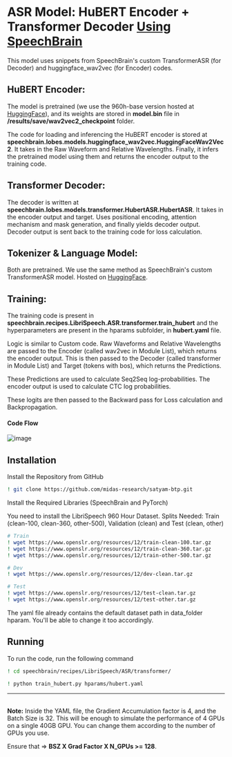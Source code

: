 
# ASR Model: HuBERT Encoder + Transformer Decoder [Using SpeechBrain](https://github.com/speechbrain/speechbrain)

This model uses snippets from SpeechBrain's custom TransformerASR (for Decoder) and huggingface_wav2vec (for Encoder) codes.

## HuBERT Encoder:

The model is pretrained (we use the 960h-base version hosted at [HuggingFace](https://huggingface.co/docs/transformers/en/model_doc/hubert)), and its weights are stored in **model.bin** file in **/results/save/wav2vec2_checkpoint** folder.

The code for loading and inferencing the HuBERT encoder is stored at **speechbrain.lobes.models.huggingface_wav2vec.HuggingFaceWav2Vec2**. It takes in the Raw Waveform and Relative Wavelengths. Finally, it infers the pretrained model using them and returns the encoder output to the training code.

## Transformer Decoder:

The decoder is written at **speechbrain.lobes.models.transformer.HubertASR.HubertASR**. It takes in the encoder output and target. Uses positional encoding, attention mechanism and mask generation, and finally yields decoder output. Decoder output is sent back to the training code for loss calculation.

## Tokenizer & Language Model:

Both are pretrained. We use the same method as SpeechBrain's custom TransformerASR model. Hosted on [HuggingFace](https://huggingface.co/speechbrain/asr-transformer-transformerlm-librispeech).

## Training:

The training code is present in **speechbrain.recipes.LibriSpeech.ASR.transformer.train_hubert** and the hyperparameters are present in the hparams subfolder, in **hubert.yaml** file.

Logic is similar to Custom code. Raw Waveforms and Relative Wavelengths are passed to the Encoder (called wav2vec in Module List), which returns the encoder output. This is then passed to the Decoder (called transformer in Module List) and Target (tokens with bos), which returns the Predictions.

These Predictions are used to calculate Seq2Seq log-probabilities. The encoder output is used to calculate CTC log probabilities.

These logits are then passed to the Backward pass for Loss calculation and Backpropagation.

#### Code Flow

![image](https://drive.google.com/uc?export=view&id=1VQd73jrpHXxPmDQNQMykFmGh9gArq_lc)

## Installation

Install the Repository from GitHub

```bash
! git clone https://github.com/midas-research/satyam-btp.git
```

Install the Required Libraries (SpeechBrain and PyTorch)

You need to install the LibriSpeech 960 Hour Dataset. Splits Needed: Train (clean-100, clean-360, other-500), Validation (clean) and Test (clean, other)

```bash
# Train
! wget https://www.openslr.org/resources/12/train-clean-100.tar.gz
! wget https://www.openslr.org/resources/12/train-clean-360.tar.gz
! wget https://www.openslr.org/resources/12/train-other-500.tar.gz

# Dev
! wget https://www.openslr.org/resources/12/dev-clean.tar.gz

# Test
! wget https://www.openslr.org/resources/12/test-clean.tar.gz
! wget https://www.openslr.org/resources/12/test-other.tar.gz
```

The yaml file already contains the default dataset path in data_folder hparam. You'll be able to change it too accordingly.

## Running

To run the code, run the following command

```bash
! cd speechbrain/recipes/LibriSpeech/ASR/transformer/

! python train_hubert.py hparams/hubert.yaml
```

---
\
**Note:** Inside the YAML file, the Gradient Accumulation factor is 4, and the Batch Size is 32. This will be enough to simulate the performance of 4 GPUs on a single 40GB GPU. You can change them according to the number of GPUs you use.

Ensure that => **BSZ X Grad Factor X N_GPUs >= 128**.
